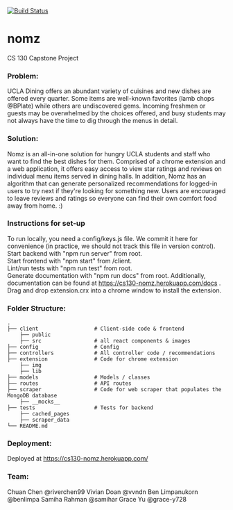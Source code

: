 [![Build Status](https://travis-ci.org/riverchen99/nomz.svg?branch=master)](https://travis-ci.org/riverchen99/nomz)
# nomz
CS 130 Capstone Project

### Problem:
UCLA Dining offers an abundant variety of cuisines and new dishes are offered every quarter. Some items are well-known favorites (lamb chops @BPlate) while others are undiscovered gems. Incoming freshmen or guests may be overwhelmed by the choices offered, and busy students may not always have the time to dig through the menus in detail. 

### Solution:
Nomz is an all-in-one solution for hungry UCLA students and staff who want to find the best dishes for them. Comprised of a chrome extension and a web application, it offers easy access to view star ratings and reviews on individual menu items served in dining halls. In addition, Nomz has an algorithm that can generate personalized recommendations for logged-in users to try next if they're looking for something new. Users are encouraged to leave reviews and ratings so everyone can find their own comfort food away from home. :) 

### Instructions for set-up

To run locally, you need a config/keys.js file. We commit it here for convenience (in practice, we should not track this file in version control).   
Start backend with "npm run server" from root.  
Start frontend with "npm start" from /client.  
Lint/run tests with "npm run test" from root.  
Generate documentation with "npm run docs" from root. 
Additionally, documentation can be found at https://cs130-nomz.herokuapp.com/docs . 
Drag and drop extension.crx into a chrome window to install the extension.

### Folder Structure:

    .
    ├── client                  # Client-side code & frontend
        ├── public
        ├── src                 # all react components & images
    ├── config                  # Config
    ├── controllers             # All controller code / recommendations 
    ├── extension               # Code for chrome extension
        ├── img 
        ├── lib 
    ├── models                  # Models / classes 
    ├── routes                  # API routes
    ├── scraper                 # Code for web scraper that populates the MongoDB database
        ├── __mocks__
    ├── tests                   # Tests for backend
        ├── cached_pages
        ├── scraper_data
    └── README.md

### Deployment:

Deployed at https://cs130-nomz.herokuapp.com/

### Team:
Chuan Chen @riverchen99
Vivian Doan @vvndn
Ben Limpanukorn @benlimpa
Samiha Rahman @samihar
Grace Yu @grace-y728
